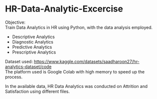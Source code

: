 # HR-Data-Analytic-Excercise

Objective:  
Train Data Analytics in HR using Python, with the data analysis employed. 
- Descriptive Analytics
- Diagnostic Analytics
- Predictive Analytics
- Prescriptive Analytics

Dataset used: https://www.kaggle.com/datasets/saadharoon27/hr-analytics-dataset/code  
The platform used is Google Colab with high memory to speed up the process.

In the available data, HR Data Analytics was conducted on Attrition and Satisfaction using different files.


